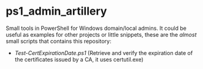 ps1_admin_artillery
===================

Small tools in PowerShell for Windows domain/local admins. It could be useful as examples for other projects or little snippets, these are the _almost_ small scripts that contains this repository:

- _Test-CertExpirationDate.ps1_ (Retrieve and verify the expiration date of the certificates issued by a CA, it uses certutil.exe)
